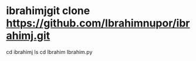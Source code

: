 # ibrahimjgit clone https://github.com/Ibrahimnupor/ibrahimj.git
cd ibrahimj
ls
cd Ibrahim
Ibrahim.py

